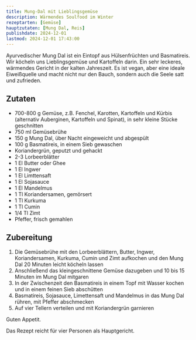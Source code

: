```yaml
---
title: Mung-Dal mit Lieblingsgemüse
description: Wärmendes Soulfood im Winter
rezeptarten: [Gemüse]
hauptzutaten: [Mung Dal, Reis]
publishdate: 2024-12-01
lastmod: 2024-12-01 17:43:00
---
```


Ayurvedischer Mung Dal ist ein Eintopf aus Hülsenfrüchten und Basmatireis. Wir köcheln uns Lieblingsgemüse und Kartoffeln darin. Ein sehr leckeres, wärmendes Gericht in der kalten Jahreszeit. Es ist vegan, aber eine ideale Eiweißquelle und macht nicht nur den Bauch, sondern auch die Seele satt und zufrieden. 


## Zutaten

- 700-800 g Gemüse, z.B. Fenchel, Karotten, Kartoffeln und Kürbis (alternativ Auberginen, Kartoffeln und Spinat), in sehr kleine Stücke geschnitten
- 750 ml Gemüsebrühe
- 150 g Mung Dal, über Nacht eingeweicht und abgespült
- 100 g Basmatireis, in einem Sieb gewaschen
- Koriandergrün, geputzt und gehackt
- 2-3 Lorbeerblätter
- 1 El Butter oder Ghee
- 1 El Ingwer
- 1 El Limttensaft
- 1 El Sojasauce
- 1 El Mandelmus
- 1 Tl Koriandersamen, gemörsert
- 1 Tl Kurkuma
- 1 Tl Cumin
- 1/4 Tl Zimt
- Pfeffer, frisch gemahlen


## Zubereitung

1. Die Gemüsebrühe mit den Lorbeerblättern, Butter, Ingwer, Koriandersamen, Kurkuma, Cumin und Zimt aufkochen und den Mung Dal 20 Minuten leicht köcheln lassen
2. Anschließend das kleingeschnittene Gemüse dazugeben und 10 bis 15 Minuten im Mung Dal mitgaren
3. In der Zwischenzeit den Basmatireis in einem Topf mit Wasser kochen und in einem feinen Sieb abschütten
4. Basmatireis, Sojasauce, Limettensaft und Mandelmus in das Mung Dal rühren, mit Pfeffer abschmecken
5. Auf vier Tellern verteilen und mit Koriandergrün garnieren


Guten Appetit.

Das Rezept reicht für vier Personen als Hauptgericht.

